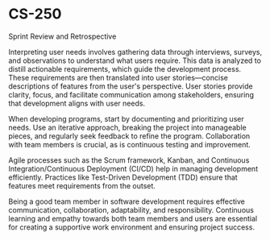 # CS-250
Sprint Review and Retrospective

Interpreting user needs involves gathering data through interviews, surveys, and observations to understand what users require. This data is analyzed to distill actionable requirements, which guide the development process. These requirements are then translated into user stories—concise descriptions of features from the user's perspective. User stories provide clarity, focus, and facilitate communication among stakeholders, ensuring that development aligns with user needs.

When developing programs, start by documenting and prioritizing user needs. Use an iterative approach, breaking the project into manageable pieces, and regularly seek feedback to refine the program. Collaboration with team members is crucial, as is continuous testing and improvement.

Agile processes such as the Scrum framework, Kanban, and Continuous Integration/Continuous Deployment (CI/CD) help in managing development efficiently. Practices like Test-Driven Development (TDD) ensure that features meet requirements from the outset.

Being a good team member in software development requires effective communication, collaboration, adaptability, and responsibility. Continuous learning and empathy towards both team members and users are essential for creating a supportive work environment and ensuring project success.
